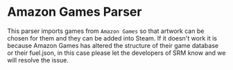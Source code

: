 # Amazon Games Parser

This parser imports games from `Amazon Games` so that artwork can be chosen for them and they can be added into Steam. If it doesn't work it is because Amazon Games has altered the structure of their game database or their fuel.json, in this case please let the developers of SRM know and we will resolve the issue.
